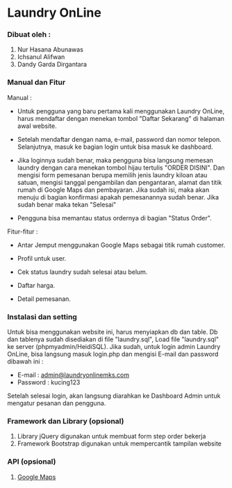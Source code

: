 # Laundry OnLine

### Dibuat oleh :
1. Nur Hasana Abunawas
2. Ichsanul Alifwan
3. Dandy Garda Dirgantara


### Manual dan Fitur 
Manual :
- Untuk pengguna yang baru pertama kali menggunakan Laundry OnLine, harus mendaftar dengan menekan tombol "Daftar Sekarang" di halaman awal website.
  
- Setelah mendaftar dengan nama, e-mail, password dan nomor telepon. Selanjutnya, masuk ke bagian login untuk bisa masuk ke dashboard.
  
- Jika loginnya sudah benar, maka pengguna bisa langsung memesan laundry dengan cara menekan tombol hijau tertulis "ORDER DISINI". Dan mengisi form pemesanan berupa memilih jenis laundry kiloan atau satuan, mengisi tanggal pengambilan dan pengantaran, alamat dan titik rumah di Google Maps dan pembayaran. Jika sudah isi, maka akan menuju di bagian konfirmasi apakah pemesanannya sudah benar. Jika sudah benar maka tekan "Selesai"

- Pengguna bisa memantau status ordernya di bagian "Status Order".

Fitur-fitur :
- Antar Jemput menggunakan Google Maps sebagai titik rumah customer.
  
- Profil untuk user.
  
- Cek status laundry sudah selesai atau belum.
  
- Daftar harga.

- Detail pemesanan.

### Instalasi dan setting
Untuk bisa menggunakan website ini, harus menyiapkan db dan table. Db dan tablenya sudah disediakan di file "laundry.sql", Load file "laundry.sql" ke server (phpmyadmin/HeidiSQL). Jika sudah, untuk login admin Laundry OnLine, bisa langsung masuk login.php dan mengisi E-mail dan password dibawah ini :

- E-mail : admin@laundryonlinemks.com
- Password : kucing123

Setelah selesai login, akan langsung diarahkan ke Dashboard Admin untuk mengatur pesanan dan pengguna.


### Framework dan Library (opsional)
1. Library jQuery digunakan untuk membuat form step order bekerja
2. Framework Bootstrap digunakan untuk mempercantik tampilan website


### API (opsional)
1. [Google Maps](https://maps.googleapis.com/maps/api/js)